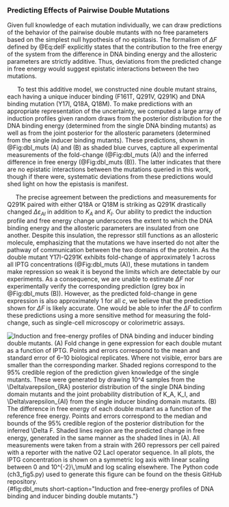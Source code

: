 ### Predicting Effects of Pairwise Double Mutations

Given full knowledge of each mutation individually, we can draw
predictions of the behavior of the pairwise double mutants with no free
parameters based on the simplest null hypothesis of no epistasis. The
formalism of $\Delta F$ defined by @Eq:delF explicitly
states that the contribution to the free energy of the system from the
difference in DNA binding energy and the allosteric parameters are
strictly additive. Thus, deviations from the predicted change in free
energy would suggest epistatic interactions between the two mutations.

&nbsp;&nbsp;&nbsp;&nbsp;&nbsp; To test this additive model, we constructed nine double mutant strains, each
having a unique inducer binding (F161T, Q291V, Q291K) and DNA binding
mutation (Y17I, Q18A, Q18M). To make predictions with an appropriate
representation of the uncertainty, we computed a large array of induction
profiles given random draws from the posterior distribution for the DNA
binding energy (determined from the single DNA binding mutants) as well as
from the joint posterior for the allosteric parameters (determined from the
single inducer binding mutants). These predictions, shown in 
@Fig:dbl_muts (A) and (B) as shaded blue curves, capture all experimental
measurements of the fold-change (@Fig:dbl_muts (A)) and the inferred
difference in free energy (@Fig:dbl_muts (B)). The latter indicates that
there are no epistatic interactions between the mutations queried in this
work, though if there were, systematic deviations from these predictions
would shed light on how the epistasis is manifest.

&nbsp;&nbsp;&nbsp;&nbsp;&nbsp;The precise agreement between the predictions
and measurements for Q291K paired with either Q18A or Q18M is striking as
Q291K drastically changed $\Delta\varepsilon_{AI}$ in addition to $K_A$ and
$K_I$. Our ability to predict the induction profile and free energy change
underscores the extent to which the DNA binding energy and the allosteric
parameters are insulated from one another. Despite this insulation, the
repressor still functions as an allosteric molecule, emphasizing that the
mutations we have inserted do not alter the pathway of communication between
the two domains of the protein. As the double mutant Y17I-Q291K exhibits
fold-change of approximately $1$ across all IPTG concentrations
(@Fig:dbl_muts (A)), these mutations in tandem make repression so weak it is
beyond the limits which are detectable by our experiments. As a consequence,
we are unable to estimate $\Delta F$ nor experimentally verify the
corresponding prediction (grey box in @Fig:dbl_muts (B)). However, as the
predicted fold-change in gene expression is also approximately $1$ for all
$c$, we believe that the prediction shown for $\Delta F$ is likely accurate.
One would be able to infer the $\Delta F$ to confirm these predictions using
a more sensitive method for measuring the fold-change, such as single-cell
microscopy or colorimetric assays.

![**Induction and free-energy profiles of DNA binding and inducer binding
double mutants.** (A) Fold change in gene expression for each double mutant as
a function of IPTG. Points and errors correspond to the mean and standard error of 6–10
biological replicates. Where not visible, error bars are smaller than the
corresponding marker. Shaded regions correspond to the 95% credible region of
the prediction given knowledge of the single mutants. These were generated by
drawing $10^4$ samples from the $\Delta\varepsilon_{RA}$ posterior distribution
of the single DNA binding domain mutants and the joint probability
distribution of $K_A$, $K_I$, and $\Delta\varepsilon_{AI}$ from the single
inducer binding domain mutants. (B) The difference in free energy of each double
mutant as a function of the reference free
energy. Points and errors correspond to the median and bounds of the 95%
credible region of the posterior distribution for the inferred $\Delta F$. Shaded
lines region are the predicted change in free energy, generated in the same
manner as the shaded lines in (A). All measurements were taken from a strain
with 260 repressors per cell paired with a reporter with the native O2 LacI
operator sequence. In all plots, the IPTG concentration is shown on a
symmetric log axis with linear scaling between 0 and $10^{-2}\,\mu$M and log scaling
elsewhere. The [Python code
(`ch3_fig5.py`)](https://github.com/gchure/phd/blob/master/src/chapter_03/code/ch3_fig5.py)
used to generate this figure can be found on the thesis [GitHub
repository](https://github.com/gchure/phd).](ch3_fig5){#fig:dbl_muts short-caption="Induction and free-energy
profiles of DNA binding and inducer binding double mutants."}
